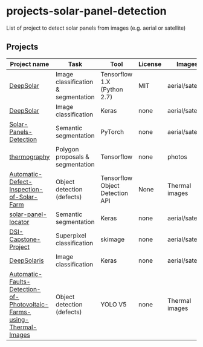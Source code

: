 # projects-solar-panel-detection
List of project to detect solar panels from images (e.g. aerial or satellite) 

## Projects

| Project name | Task | Tool | License | Images |
|--------------|------|------|---------|--------|
| [DeepSolar](https://github.com/wangzhecheng/DeepSolar) | Image classification & segmentation | Tensorflow 1.X (Python 2.7) | MIT | aerial/satellite |
| [DeepSolar](https://github.com/ChenXi1992/DeepSolar)  | Image classification | Keras | none | aerial/satellite |
| [Solar-Panels-Detection](https://github.com/marcsv87/Solar-Panels-Detection) | Semantic segmentation | PyTorch | none | aerial/satellite |
| [thermography](https://github.com/cdeldon/thermography) | Polygon proposals & segmentation | Tensorflow | none | photos |
| [Automatic-Defect-Inspection-of-Solar-Farm](https://github.com/RonakDedhiya/Automatic-Defect-Inspection-of-Solar-Farm) | Object detection (defects) | Tensorflow Object Detection API | None | Thermal images |
| [solar-panel-locator](https://github.com/TorrBorr/solar-panel-locator) | Semantic segmentation | Keras | none | aerial/satellite |
| [DSI-Capstone-Project](https://github.com/alexhalcomb/DSI-Capstone-Project) | Superpixel classification | skimage | none | aerial/satellite |
| [DeepSolaris](https://github.com/SB-BISS/DeepSolaris) | Image classification | Keras | none | aerial/satellite |
| [Automatic-Faults-Detection-of-Photovoltaic-Farms-using-Thermal-Images](https://github.com/Pratyush-IITBHU/Automatic-Faults-Detection-of-Photovoltaic-Farms-using-Thermal-Images) | Object detection (defects) | YOLO V5 | none | Thermal images |
